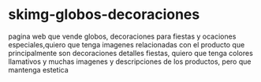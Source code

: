 # skimg-globos-decoraciones
pagina web que vende globos, decoraciones para fiestas y ocaciones especiales,quiero que tenga imagenes relacionadas con el producto que principalmente son decoraciones detalles fiestas, quiero que tenga colores llamativos y muchas imagenes y descripciones de los productos, pero que mantenga estetica

